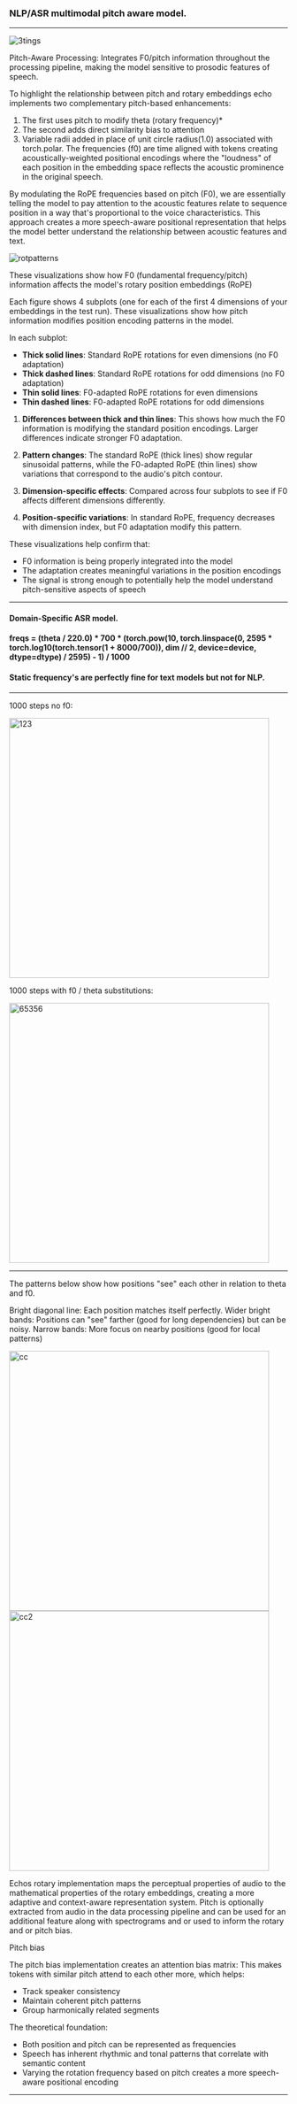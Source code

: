 
### NLP/ASR multimodal pitch aware model. 
----
![3tings](https://github.com/user-attachments/assets/4158ead2-75f4-42e2-84f8-7b39b6984026)

Pitch-Aware Processing: Integrates F0/pitch information throughout the processing pipeline, making the model sensitive to prosodic features of speech.

To highlight the relationship between pitch and rotary embeddings echo implements two complementary pitch-based enhancements:

1. The first uses pitch to modify theta (rotary frequency)*
2. The second adds direct similarity bias to attention
3. Variable radii added in place of unit circle radius(1.0) associated with torch.polar. The frequencies (f0) are time aligned with tokens creating acoustically-weighted positional encodings where the "loudness" of each position in the embedding space reflects the acoustic prominence in the original speech.

By modulating the RoPE frequencies based on pitch (F0), we are essentially telling the model to pay attention to the acoustic features relate to sequence position in a way that's proportional to the voice characteristics.  This approach creates a more speech-aware positional representation that helps the model better understand the relationship between acoustic features and text.

![rotpatterns](https://github.com/user-attachments/assets/165a3f18-659a-4e2e-a154-a3456b667bae)


These visualizations show how F0 (fundamental frequency/pitch) information affects the model's rotary position embeddings (RoPE)


Each figure shows 4 subplots (one for each of the first 4 dimensions of your embeddings in the test run). These visualizations show how pitch information modifies position encoding patterns in the model.

In each subplot:

- **Thick solid lines**: Standard RoPE rotations for even dimensions (no F0 adaptation)
- **Thick dashed lines**: Standard RoPE rotations for odd dimensions (no F0 adaptation)
- **Thin solid lines**: F0-adapted RoPE rotations for even dimensions
- **Thin dashed lines**: F0-adapted RoPE rotations for odd dimensions


1. **Differences between thick and thin lines**: This shows how much the F0 information is modifying the standard position encodings. Larger differences indicate stronger F0 adaptation.

2. **Pattern changes**: The standard RoPE (thick lines) show regular sinusoidal patterns, while the F0-adapted RoPE (thin lines) show variations that correspond to the audio's pitch contour.

3. **Dimension-specific effects**: Compared across four subplots to see if F0 affects different dimensions differently.

4. **Position-specific variations**: In standard RoPE, frequency decreases with dimension index, but F0 adaptation modify this pattern.


These visualizations help confirm that:
- F0 information is being properly integrated into the model
- The adaptation creates meaningful variations in the position encodings
- The signal is strong enough to potentially help the model understand pitch-sensitive aspects of speech
  
----
#### Domain-Specific ASR model. 

#### freqs = (theta / 220.0) * 700 * (torch.pow(10, torch.linspace(0, 2595 * torch.log10(torch.tensor(1 + 8000/700)), dim // 2, device=device, dtype=dtype) / 2595) - 1) / 1000

#### Static frequency's are perfectly fine for text models but not for NLP.
-----

1000 steps no f0:

<img width="470" alt="123" src="https://github.com/user-attachments/assets/1b3ca1e8-0b7d-47dd-802b-5eda9537ae13" />

1000 steps with f0 / theta substitutions:

<img width="470" alt="65356" src="https://github.com/user-attachments/assets/84624fc4-5def-4e9f-9cdd-c350b80ec348" />


----

The patterns below show how positions "see" each other in relation to theta and f0. 

Bright diagonal line: Each position matches itself perfectly.
Wider bright bands: Positions can "see" farther (good for long dependencies) but can be noisy.
Narrow bands: More focus on nearby positions (good for local patterns)

<img width="470" alt="cc" src="https://github.com/user-attachments/assets/28d00fc5-2676-41ed-a971-e4d857af43f8"  />
<img width="470" alt="cc2" src="https://github.com/user-attachments/assets/9089e806-966b-41aa-8793-bee03a6e6be1"  />


Echos rotary implementation maps the perceptual properties of audio to the mathematical properties of the rotary embeddings, creating a more adaptive and context-aware representation system. Pitch is optionally extracted from audio in the data processing pipeline and can be used for an additional feature along with spectrograms and or used to inform the rotary and or pitch bias.

Pitch bias

The pitch bias implementation creates an attention bias matrix:
This makes tokens with similar pitch attend to each other more, which helps:

- Track speaker consistency
- Maintain coherent pitch patterns
- Group harmonically related segments

The theoretical foundation:
- Both position and pitch can be represented as frequencies
- Speech has inherent rhythmic and tonal patterns that correlate with semantic content
- Varying the rotation frequency based on pitch creates a more speech-aware positional encoding

--- 


